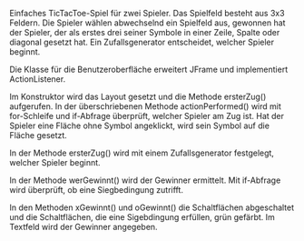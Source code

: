 Einfaches TicTacToe-Spiel für zwei Spieler.
Das Spielfeld besteht aus 3x3 Feldern. Die Spieler wählen abwechselnd ein Spielfeld aus, gewonnen hat der Spieler, der als erstes drei seiner Symbole in einer Zeile, Spalte oder diagonal gesetzt hat.
Ein Zufallsgenerator entscheidet, welcher Spieler beginnt.

Die Klasse für die Benutzeroberfläche erweitert JFrame und implementiert ActionListener. 

Im Konstruktor wird das Layout gesetzt und die Methode ersterZug() aufgerufen.
In der überschriebenen Methode actionPerformed() wird mit for-Schleife und if-Abfrage überprüft, welcher Spieler am Zug ist. Hat der Spieler eine Fläche ohne Symbol angeklickt, wird sein Symbol auf die Fläche gesetzt.

In der Methode ersterZug() wird mit einem Zufallsgenerator festgelegt, welcher Spieler beginnt.

In der Methode werGewinnt() wird der Gewinner ermittelt. Mit if-Abfrage wird überprüft, ob eine Siegbedingung zutrifft. 

In den Methoden xGewinnt() und oGewinnt() die Schaltflächen abgeschaltet und die Schaltflächen, die eine Sigebdingung erfüllen, grün gefärbt.
Im Textfeld wird der Gewinner angegeben.
